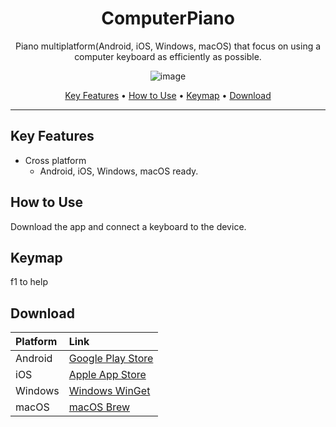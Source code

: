 <div style="text-align: center;">

# ComputerPiano
Piano multiplatform(Android, iOS, Windows, macOS) that focus on using a computer keyboard as efficiently as possible.

![image](https://github.com/JoaoVLima/computerpiano/assets/50122442/f3f3bffd-437a-487d-a54d-80a51b44855c)

<p>
  <a href="#key-features">Key Features</a> •
  <a href="#how-to-use">How to Use</a> •
  <a href="#keymap">Keymap</a> •
  <a href="#download">Download</a>
</p>

</div>

---

## Key Features

* Cross platform
  - Android, iOS, Windows, macOS ready.


## How to Use

Download the app and connect a keyboard to the device.


## Keymap

f1 to help


## Download

| Platform  | Link                     	                                        |
|:----------|:------------------------------------------------------------------|
| Android   | [Google Play Store](https://play.google.com/) 	                   |
| iOS       | [Apple App Store](https://www.apple.com/br/app-store/) 	          |
| Windows 	 | [Windows WinGet](https://winstall.app/apps/Google.Chrome)         |
| macOS   	 | [macOS Brew](https://formulae.brew.sh/cask/google-chrome#default) |

